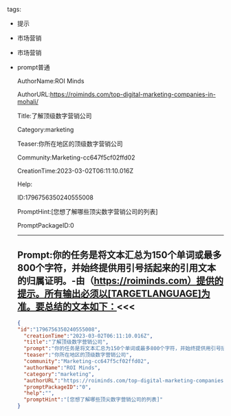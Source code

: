   tags: 
- 提示
- 市场营销
- 市场营销
- prompt普通

  AuthorName:ROI Minds

  AuthorURL:https://roiminds.com/top-digital-marketing-companies-in-mohali/

  Title:了解顶级数字营销公司

  Category:marketing

  Teaser:你所在地区的顶级数字营销公司

  Community:Marketing-cc647f5cf02ffd02

  CreationTime:2023-03-02T06:11:10.016Z

  Help:

  ID:1796756350240555008

  PromptHint:[您想了解哪些顶尖数字营销公司的列表]

  PromptPackageID:0

  ---

  ## Prompt:你的任务是将文本汇总为150个单词或最多800个字符，并始终提供用引号括起来的引用文本的归属证明。-由（https://roiminds.com）提供的提示。所有输出必须以[TARGETLANGUAGE]为准。要总结的文本如下：<<<

  ```json
  {
  "id":"1796756350240555008",
    "creationTime":"2023-03-02T06:11:10.016Z",
    "title":"了解顶级数字营销公司",
    "prompt":"你的任务是将文本汇总为150个单词或最多800个字符，并始终提供用引号括起来的引用文本的归属证明。-由（https://roiminds.com）提供的提示。所有输出必须以[TARGETLANGUAGE]为准。要总结的文本如下：<<<",
    "teaser":"你所在地区的顶级数字营销公司",
    "community":"Marketing-cc647f5cf02ffd02",
    "authorName":"ROI Minds",
    "category":"marketing",
    "authorURL":"https://roiminds.com/top-digital-marketing-companies-in-mohali/",
    "promptPackageID":"0",
    "help":"",
    "promptHint":"[您想了解哪些顶尖数字营销公司的列表]"
  }
  ```
